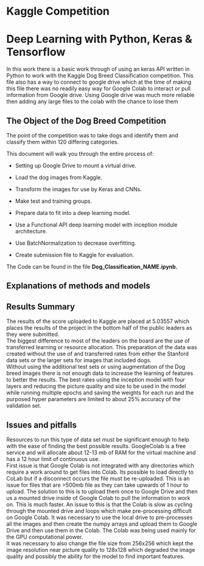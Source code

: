 # Kaggle Competition
# Deep Learning with Python, Keras & Tensorflow

In this work there is a basic work through of using an keras API written in Python to work with the Kaggle Dog Breed Classification competition. This file also has a way to connect to google drive which at the time of making this file there was no readily easy way for Google Colab to interact or pull information from Google drive.  Using Google drive was much more reliable then adding any large files to the colab with the chance to lose them

## The Object of the Dog Breed Competition
The point of the competition was to take dogs and identify them and classify them within 120 differing categories.

This document will walk you through the entire process of:
- Setting up Google Drive to mount a virtual drive.

- Load the dog images from Kaggle.

- Transform the images for use by Keras and CNNs.

- Make test and training groups.

- Prepare data to fit into a deep learning model.

- Use a Functional API deep learning model with inception module architecture.
- Use BatchNormalization to decrease overfitting.

- Create submission file to Kaggle for evaluation.

The Code can be found in the file **Dog_Classification_NAME.ipynb.**  
## Explanations of methods and models

## Results Summary
The results of the score uploaded to Kaggle are placed at 5.03557 which places the results of the project in the bottom half of the public leaders as they were submitted.  
The biggest difference to most of the leaders on the board are the use of transferred learning or resource allocation.  This preparation of the data was created without the use of and transferred rates from either the Stanford data sets or the larger sets for images that included dogs.  
Without using the additional test sets or using augmentation of the Dog breed images there is not enough data to increase the learning of features to better the results. The best rates using the inception model with four layers and reducing the picture quality and size to be used in the model while running multiple epochs and saving the weights for each run and the purposed hyper parameters are limited to about 25% accuracy of the validation set.
## Issues and pitfalls
Resources to run this type of data set must be significant enough to help with the ease of finding the best possible results.  GoogleColab is a free service and will allocate about 12-13 mb of RAM for the virtual machine and has a 12 hour limit of continuous use.  
First issue is that Google Colab is not integrated with any directories which require a work around to get files into Colab.  Its possible to load directly to CoLab but if a disconnect occurs the file must be re-uploaded.  This is an issue for files that are >500mb file as they can take upwards of 1 hour to upload.  The solution to this is to upload them once to Google Drive and then us a mounted drive inside of Google Colab to pull the information to work on.  This is much faster.  An issue to this is that the Colab is slow as cycling through the mounted drive and loops which make pre-processing difficult on Google Colab.  It was necessary to use the local drive to pre-processes all the images and then create the numpy arrays and upload them to Google Drive and then use them in the Colab.  The Colab was being used mainly for the GPU computational power.  
It was necessary to also change the file size from 256x256 which kept the image resolution near picture quality to 128x128 which degraded the image quality and possibly the ability for the model to find important features.  
